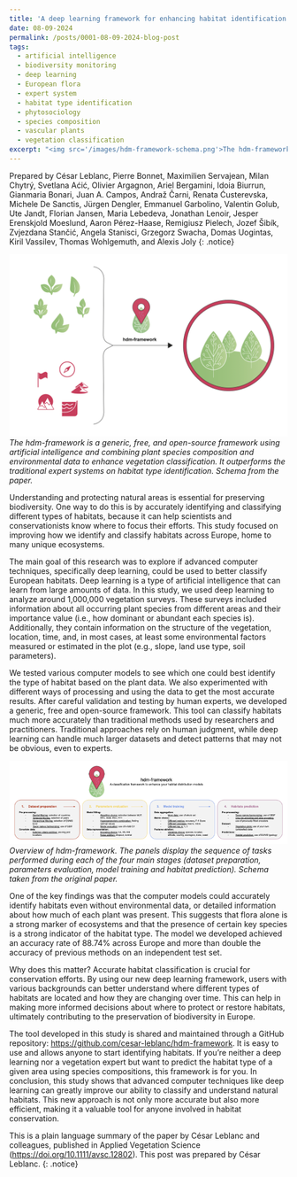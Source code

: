 ```yaml
---
title: 'A deep learning framework for enhancing habitat identification based on species composition'
date: 08-09-2024
permalink: /posts/0001-08-09-2024-blog-post
tags:
  - artificial intelligence
  - biodiversity monitoring
  - deep learning
  - European flora
  - expert system
  - habitat type identification
  - phytosociology
  - species composition
  - vascular plants
  - vegetation classification
excerpt: "<img src='/images/hdm-framework-schema.png'>The hdm-framework is a generic, free, and open-source framework using artificial intelligence and combining plant species composition and environmental data to enhance vegetation classification."
---
```


Prepared by César Leblanc, Pierre Bonnet, Maximilien Servajean, Milan Chytrý, Svetlana Aćić, Olivier Argagnon, Ariel Bergamini, Idoia Biurrun, Gianmaria Bonari, Juan A. Campos, Andraž Čarni, Renata Ćusterevska, Michele De Sanctis, Jürgen Dengler, Emmanuel Garbolino, Valentin Golub, Ute Jandt, Florian Jansen, Maria Lebedeva, Jonathan Lenoir, Jesper Erenskjold Moeslund, Aaron Pérez-Haase, Remigiusz Pielech, Jozef Šibík, Zvjezdana Stančić, Angela Stanisci, Grzegorz Swacha, Domas Uogintas, Kiril Vassilev, Thomas Wohlgemuth, and Alexis Joly
{: .notice}

![hdm-framework-overview](/images/hdm-framework-schema.png)
*The hdm-framework is a generic, free, and open-source framework using artificial intelligence and combining plant species composition and environmental data to enhance vegetation classification. It outperforms the traditional expert systems on habitat type identification. Schema from the paper.*

Understanding and protecting natural areas is essential for preserving biodiversity.
One way to do this is by accurately identifying and classifying different types of habitats, because it can help scientists and conservationists know where to focus their efforts.
This study focused on improving how we identify and classify habitats across Europe, home to many unique ecosystems.  

The main goal of this research was to explore if advanced computer techniques, specifically deep learning, could be used to better classify European habitats.
Deep learning is a type of artificial intelligence that can learn from large amounts of data.
In this study, we used deep learning to analyze around 1,000,000 vegetation surveys.
These surveys included information about all occurring plant species from different areas and their importance value (i.e., how dominant or abundant each species is).
Additionally, they contain information on the structure of the vegetation, location, time, and, in most cases, at least some environmental factors measured or estimated in the plot (e.g., slope, land use type, soil parameters).  

We tested various computer models to see which one could best identify the type of habitat based on the plant data.
We also experimented with different ways of processing and using the data to get the most accurate results.
After careful validation and testing by human experts, we developed a generic, free and open-source framework.
This tool can classify habitats much more accurately than traditional methods used by researchers and practitioners.
Traditional approaches rely on human judgment, while deep learning can handle much larger datasets and detect patterns that may not be obvious, even to experts.  

![hdm-framework-overview](/images/hdm-framework-overview.png)
*Overview of hdm-framework. The panels display the sequence of tasks performed during each of the four main stages (dataset preparation, parameters evaluation, model training and habitat prediction). Schema taken from the original paper.*

One of the key findings was that the computer models could accurately identify habitats even without environmental data, or detailed information about how much of each plant was present.
This suggests that flora alone is a strong marker of ecosystems and that the presence of certain key species is a strong indicator of the habitat type.
The model we developed achieved an accuracy rate of 88.74% across Europe and more than double the accuracy of previous methods on an independent test set.  

Why does this matter? Accurate habitat classification is crucial for conservation efforts.
By using our new deep learning framework, users with various backgrounds can better understand where different types of habitats are located and how they are changing over time.
This can help in making more informed decisions about where to protect or restore habitats, ultimately contributing to the preservation of biodiversity in Europe.  

The tool developed in this study is shared and maintained through a GitHub repository: https://github.com/cesar-leblanc/hdm-framework.
It is easy to use and allows anyone to start identifying habitats.
If you’re neither a deep learning nor a vegetation expert but want to predict the habitat type of a given area using species compositions, this framework is for you.
In conclusion, this study shows that advanced computer techniques like deep learning can greatly improve our ability to classify and understand natural habitats.
This new approach is not only more accurate but also more efficient, making it a valuable tool for anyone involved in habitat conservation.

This is a plain language summary of the paper by César Leblanc and colleagues, published in Applied Vegetation Science (https://doi.org/10.1111/avsc.12802). This post was prepared by César Leblanc.
{: .notice}